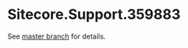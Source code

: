 # Sitecore.Support.359883

See [master branch](https://github.com/sitecoresupport/Sitecore.Support.359883) for details.